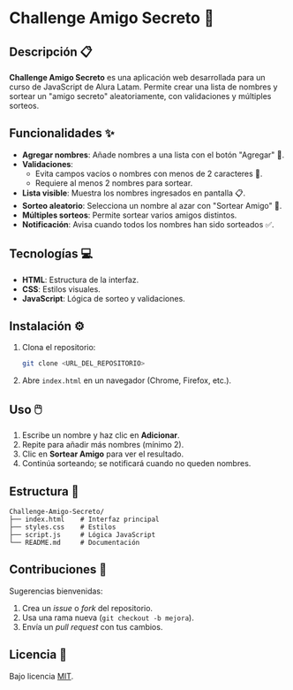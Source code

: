 # Challenge Amigo Secreto 🎉

## Descripción 📋
**Challenge Amigo Secreto** es una aplicación web desarrollada para un curso de JavaScript de Alura Latam. Permite crear una lista de nombres y sortear un "amigo secreto" aleatoriamente, con validaciones y múltiples sorteos.

## Funcionalidades ✨
- **Agregar nombres**: Añade nombres a una lista con el botón "Agregar" 📝.
- **Validaciones**: 
  - Evita campos vacíos o nombres con menos de 2 caracteres 🚫.
  - Requiere al menos 2 nombres para sortear.
- **Lista visible**: Muestra los nombres ingresados en pantalla 📋.
- **Sorteo aleatorio**: Selecciona un nombre al azar con "Sortear Amigo" 🎲.
- **Múltiples sorteos**: Permite sortear varios amigos distintos.
- **Notificación**: Avisa cuando todos los nombres han sido sorteados ✅.

## Tecnologías 💻
- **HTML**: Estructura de la interfaz.
- **CSS**: Estilos visuales.
- **JavaScript**: Lógica de sorteo y validaciones.

## Instalación ⚙️
1. Clona el repositorio:
   ```bash
   git clone <URL_DEL_REPOSITORIO>
   ```
2. Abre `index.html` en un navegador (Chrome, Firefox, etc.).

## Uso 🖱️
1. Escribe un nombre y haz clic en **Adicionar**.
2. Repite para añadir más nombres (mínimo 2).
3. Clic en **Sortear Amigo** para ver el resultado.
4. Continúa sorteando; se notificará cuando no queden nombres.

## Estructura 📂
```
Challenge-Amigo-Secreto/
├── index.html    # Interfaz principal
├── styles.css    # Estilos
├── script.js     # Lógica JavaScript
└── README.md     # Documentación
```

## Contribuciones 🤝
Sugerencias bienvenidas:
1. Crea un *issue* o *fork* del repositorio.
2. Usa una rama nueva (`git checkout -b mejora`).
3. Envía un *pull request* con tus cambios.

## Licencia 📜
Bajo licencia [MIT](LICENSE).

